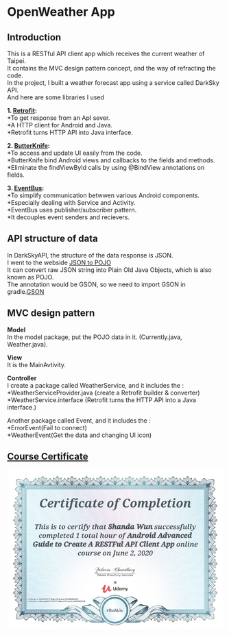 # OpenWeather App  

  
## Introduction  
This is a RESTful API client app which receives the current weather of Taipei.  
It contains the MVC design pattern concept, and the way of refracting the code.   
In the project, I built a weather forecast app using a service called DarkSky API.  
And here are some libraries I used  
  
**1. [Retrofit](https://square.github.io/retrofit/):**   
 *To get response from an ApI sever.  
 *A HTTP client for Android and Java.  
 *Retrofit turns HTTP API into Java interface.   
    
**2. [ButterKnife](https://jakewharton.github.io/butterknife/):**  
 *To access and update UI easily from the code.  
 *ButterKnife bind Android views and callbacks to the fields and methods.  
 *Eliminate the findViewById calls by using @BindView annotations on fields.  
   
**3. [EventBus](https://github.com/greenrobot/EventBus):**  
 *To simplify communication betwwen various Android components.  
 *Especially dealing with Service and Activity.  
 *EventBus uses publisher/subscriber pattern.  
 *It decouples event senders and recievers.  
    
## API structure of data  
In DarkSkyAPI, the structure of the data response is JSON.  
I went to the webside [JSON to POJO](http://www.jsonschema2pojo.org/)   
It can convert raw JSON string into Plain Old Java Objects, which is also known as POJO.  
The annotation would be GSON, so we need to import GSON in gradle.[GSON](https://mvnrepository.com/artifact/com.google.code.gson/gson/2.7)  

  
    
## MVC design pattern   
**Model**  
In the model package, put the POJO data in it. (Currently.java, Weather.java).  
  
**View**  
It is the MainAvtivity.  
  
**Controller**  
I create a package called WeatherService, and it includes the :  
 *WeatherServiceProvider.java (create a Retrofit builder & converter)  
 *WeatherService.interface (Retrofit turns the HTTP API into a Java interface.)  
  
Another package called Event, and it includes the :  
 *ErrorEvent(Fail to connect)    
 *WeatherEvent(Get the data and changing UI icon)  
     
  
## [Course Certificate](https://www.udemy.com/certificate/UC-f41f3777-90da-4315-acc0-9d3955536365/?utm_campaign=email&utm_source=sendgrid.com&utm_medium=email)  
  
![](https://github.com/Shanda1020/AndroidStudio/blob/master/OpenWeather/UdemyCertificate.jpg)

